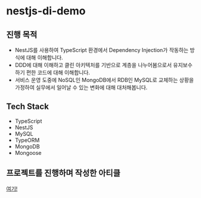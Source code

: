 # nestjs-di-demo

## 진행 목적
- NestJS를 사용하여 TypeScript 환경에서 Dependency Injection가 작동하는 방식에 대해 이해합니다.
- DDD에 대해 이해하고 클린 아키텍처를 기반으로 계층을 나누어봄으로서 유지보수하기 편한 코드에 대해 이해합니다.
- 서비스 운영 도중에 NoSQL인 MongoDB에서 RDB인 MySQL로 교체하는 상황을 가정하여 실무에서 일어날 수 있는 변화에 대해 대처해봅니다.

## Tech Stack
- TypeScript
- NestJS
- MySQL
- TypeORM
- MongoDB
- Mongoose

## 프로젝트를 진행하며 작성한 아티클
[여기!](https://galvanized-rubidium-f88.notion.site/DDD-ae22f022e9b740a7b64213aaf33d243f)
